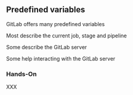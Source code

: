 <!-- .slide: id="gitlab_predefined_variables" -->

## Predefined variables

GitLab offers many predefined variables [<i class="fa-solid fa-arrow-up-right-from-square"></i>](https://docs.gitlab.com/ee/ci/variables/predefined_variables.html)

Most describe the current job, stage and pipeline

Some describe the GitLab server

Some help interacting with the GitLab server

### Hands-On

XXX
